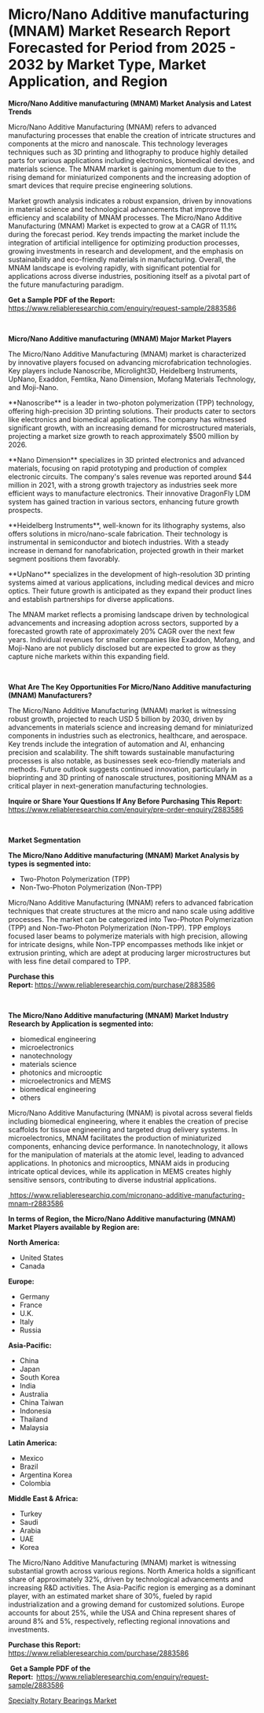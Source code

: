 <p><h1>Micro/Nano Additive manufacturing (MNAM) Market Research Report Forecasted for Period from 2025 -  2032 by Market Type, Market Application, and Region</h1></p><p><strong>Micro/Nano Additive manufacturing (MNAM) Market Analysis and Latest Trends</strong></p>
<p><p>Micro/Nano Additive Manufacturing (MNAM) refers to advanced manufacturing processes that enable the creation of intricate structures and components at the micro and nanoscale. This technology leverages techniques such as 3D printing and lithography to produce highly detailed parts for various applications including electronics, biomedical devices, and materials science. The MNAM market is gaining momentum due to the rising demand for miniaturized components and the increasing adoption of smart devices that require precise engineering solutions.</p><p>Market growth analysis indicates a robust expansion, driven by innovations in material science and technological advancements that improve the efficiency and scalability of MNAM processes. The Micro/Nano Additive Manufacturing (MNAM) Market is expected to grow at a CAGR of 11.1% during the forecast period. Key trends impacting the market include the integration of artificial intelligence for optimizing production processes, growing investments in research and development, and the emphasis on sustainability and eco-friendly materials in manufacturing. Overall, the MNAM landscape is evolving rapidly, with significant potential for applications across diverse industries, positioning itself as a pivotal part of the future manufacturing paradigm.</p></p>
<p><strong>Get a Sample PDF of the Report:&nbsp;</strong> <a href="https://www.reliableresearchiq.com/enquiry/request-sample/2883586?utm_campaign=2212&utm_medium=2&utm_source=Github&utm_content=ia&utm_term=13032025&utm_id=micronano-additive-manufacturing-mnam">https://www.reliableresearchiq.com/enquiry/request-sample/2883586</a></p>
<p>&nbsp;</p>
<p><strong>Micro/Nano Additive manufacturing (MNAM) Major Market Players</strong></p>
<p><p>The Micro/Nano Additive Manufacturing (MNAM) market is characterized by innovative players focused on advancing microfabrication technologies. Key players include Nanoscribe, Microlight3D, Heidelberg Instruments, UpNano, Exaddon, Femtika, Nano Dimension, Mofang Materials Technology, and Moji-Nano. </p><p>**Nanoscribe** is a leader in two-photon polymerization (TPP) technology, offering high-precision 3D printing solutions. Their products cater to sectors like electronics and biomedical applications. The company has witnessed significant growth, with an increasing demand for microstructured materials, projecting a market size growth to reach approximately $500 million by 2026.</p><p>**Nano Dimension** specializes in 3D printed electronics and advanced materials, focusing on rapid prototyping and production of complex electronic circuits. The company's sales revenue was reported around $44 million in 2021, with a strong growth trajectory as industries seek more efficient ways to manufacture electronics. Their innovative DragonFly LDM system has gained traction in various sectors, enhancing future growth prospects.</p><p>**Heidelberg Instruments**, well-known for its lithography systems, also offers solutions in micro/nano-scale fabrication. Their technology is instrumental in semiconductor and biotech industries. With a steady increase in demand for nanofabrication, projected growth in their market segment positions them favorably.</p><p>**UpNano** specializes in the development of high-resolution 3D printing systems aimed at various applications, including medical devices and micro optics. Their future growth is anticipated as they expand their product lines and establish partnerships for diverse applications.</p><p>The MNAM market reflects a promising landscape driven by technological advancements and increasing adoption across sectors, supported by a forecasted growth rate of approximately 20% CAGR over the next few years. Individual revenues for smaller companies like Exaddon, Mofang, and Moji-Nano are not publicly disclosed but are expected to grow as they capture niche markets within this expanding field.</p></p>
<p>&nbsp;</p>
<p><strong>What Are The Key Opportunities For Micro/Nano Additive manufacturing (MNAM) Manufacturers?</strong></p>
<p><p>The Micro/Nano Additive Manufacturing (MNAM) market is witnessing robust growth, projected to reach USD 5 billion by 2030, driven by advancements in materials science and increasing demand for miniaturized components in industries such as electronics, healthcare, and aerospace. Key trends include the integration of automation and AI, enhancing precision and scalability. The shift towards sustainable manufacturing processes is also notable, as businesses seek eco-friendly materials and methods. Future outlook suggests continued innovation, particularly in bioprinting and 3D printing of nanoscale structures, positioning MNAM as a critical player in next-generation manufacturing technologies.</p></p>
<p><strong>Inquire or Share Your Questions If Any Before Purchasing This Report:</strong> <a href="https://www.reliableresearchiq.com/enquiry/pre-order-enquiry/2883586?utm_campaign=2212&utm_medium=2&utm_source=Github&utm_content=ia&utm_term=13032025&utm_id=micronano-additive-manufacturing-mnam">https://www.reliableresearchiq.com/enquiry/pre-order-enquiry/2883586</a></p>
<p>&nbsp;</p>
<p><strong>Market Segmentation</strong></p>
<p><strong>The Micro/Nano Additive manufacturing (MNAM) Market Analysis by types is segmented into:</strong></p>
<p><ul><li>Two-Photon Polymerization (TPP)</li><li>Non-Two-Photon Polymerization (Non-TPP)</li></ul></p>
<p><p>Micro/Nano Additive Manufacturing (MNAM) refers to advanced fabrication techniques that create structures at the micro and nano scale using additive processes. The market can be categorized into Two-Photon Polymerization (TPP) and Non-Two-Photon Polymerization (Non-TPP). TPP employs focused laser beams to polymerize materials with high precision, allowing for intricate designs, while Non-TPP encompasses methods like inkjet or extrusion printing, which are adept at producing larger microstructures but with less fine detail compared to TPP.</p></p>
<p><strong>Purchase this Report:&nbsp;</strong><a href="https://www.reliableresearchiq.com/purchase/2883586?utm_campaign=2212&utm_medium=2&utm_source=Github&utm_content=ia&utm_term=13032025&utm_id=micronano-additive-manufacturing-mnam">https://www.reliableresearchiq.com/purchase/2883586</a></p>
<p>&nbsp;</p>
<p><strong>The Micro/Nano Additive manufacturing (MNAM) Market Industry Research by Application is segmented into:</strong></p>
<p><ul><li>biomedical engineering</li><li>microelectronics</li><li>nanotechnology</li><li>materials science</li><li>photonics and microoptic</li><li>microelectronics and MEMS</li><li>biomedical engineering</li><li>others</li></ul></p>
<p><p>Micro/Nano Additive Manufacturing (MNAM) is pivotal across several fields including biomedical engineering, where it enables the creation of precise scaffolds for tissue engineering and targeted drug delivery systems. In microelectronics, MNAM facilitates the production of miniaturized components, enhancing device performance. In nanotechnology, it allows for the manipulation of materials at the atomic level, leading to advanced applications. In photonics and microoptics, MNAM aids in producing intricate optical devices, while its application in MEMS creates highly sensitive sensors, contributing to diverse industrial applications.</p></p>
<p><a href="https://www.reliableresearchiq.com/micronano-additive-manufacturing-mnam-r2883586?utm_campaign=2212&utm_medium=2&utm_source=Github&utm_content=ia&utm_term=13032025&utm_id=micronano-additive-manufacturing-mnam">&nbsp;https://www.reliableresearchiq.com/micronano-additive-manufacturing-mnam-r2883586</a></p>
<p><strong>In terms of Region, the Micro/Nano Additive manufacturing (MNAM) Market Players available by Region are:</strong></p>
<p>
    <p> <strong> North America: </strong>
        <ul>
            <li>United States</li>
            <li>Canada</li>
        </ul>
        </p> 
    <p> <strong> Europe: </strong>
        <ul>
            <li>Germany</li>
            <li>France</li>
            <li>U.K.</li>
            <li>Italy</li>
            <li>Russia</li>
        </ul>
        </p> 
    <p> <strong> Asia-Pacific: </strong>
        <ul>
            <li>China</li>
            <li>Japan</li>
            <li>South Korea</li>
            <li>India</li>
            <li>Australia</li>
            <li>China Taiwan</li>
            <li>Indonesia</li>
            <li>Thailand</li>
            <li>Malaysia</li>
        </ul>
        </p> 
    <p> <strong> Latin America: </strong>
        <ul>
            <li>Mexico</li>
            <li>Brazil</li>
            <li>Argentina Korea</li>
            <li>Colombia</li>
        </ul>
        </p> 
    <p> <strong> Middle East & Africa: </strong>
        <ul>
            <li>Turkey</li>
            <li>Saudi</li>
            <li>Arabia</li>
            <li>UAE</li>
            <li>Korea</li>
        </ul>
    </p>
    </p>
<p><p>The Micro/Nano Additive Manufacturing (MNAM) market is witnessing substantial growth across various regions. North America holds a significant share of approximately 32%, driven by technological advancements and increasing R&D activities. The Asia-Pacific region is emerging as a dominant player, with an estimated market share of 30%, fueled by rapid industrialization and a growing demand for customized solutions. Europe accounts for about 25%, while the USA and China represent shares of around 8% and 5%, respectively, reflecting regional innovations and investments.</p></p>
<p><strong>Purchase this Report: </strong><a href="https://www.reliableresearchiq.com/purchase/2883586?utm_campaign=2212&utm_medium=2&utm_source=Github&utm_content=ia&utm_term=13032025&utm_id=micronano-additive-manufacturing-mnam">https://www.reliableresearchiq.com/purchase/2883586</a></p>
<p>&nbsp;<strong>Get a Sample PDF of the Report:&nbsp;&nbsp;</strong><a href="https://www.reliableresearchiq.com/enquiry/request-sample/2883586?utm_campaign=2212&utm_medium=2&utm_source=Github&utm_content=ia&utm_term=13032025&utm_id=micronano-additive-manufacturing-mnam">https://www.reliableresearchiq.com/enquiry/request-sample/2883586</a></p>
<p><strong></strong></p>
<p><p><a href="https://github.com/AshrafKhan865/Market-Research-Report-List-1/blob/main/specialty-rotary-bearings-market.md?utm_campaign=2212&utm_medium=2&utm_source=Github&utm_content=ia&utm_term=13032025&utm_id=micronano-additive-manufacturing-mnam">Specialty Rotary Bearings Market</a></p></p>